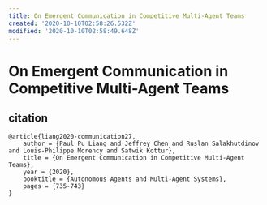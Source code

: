 ```yaml
---
title: On Emergent Communication in Competitive Multi-Agent Teams
created: '2020-10-10T02:58:26.532Z'
modified: '2020-10-10T02:58:49.648Z'
---
```


# On Emergent Communication in Competitive Multi-Agent Teams

## citation

```
@article{liang2020-communication27,
    author = {Paul Pu Liang and Jeffrey Chen and Ruslan Salakhutdinov and Louis-Philippe Morency and Satwik Kottur},
    title = {On Emergent Communication in Competitive Multi-Agent Teams},
    year = {2020},
    booktitle = {Autonomous Agents and Multi-Agent Systems},
    pages = {735-743}
}
```

